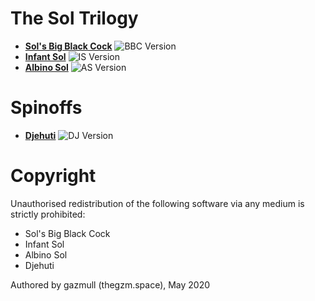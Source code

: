# The Sol Trilogy
- [**Sol's Big Black Cock**](bbc/README.md) ![BBC Version](https://img.shields.io/badge/BBC-v0.12.0-orange)
- [**Infant Sol**](is/README.md) ![IS Version](https://img.shields.io/badge/IS-v0.11.0-orange)
- [**Albino Sol**](as/README.md) ![AS Version](https://img.shields.io/badge/AS-v0.2.1-A6C2E6)

# Spinoffs
- [**Djehuti**](dj/README.md) ![DJ Version](https://img.shields.io/badge/DJ-v0.1.0-172947)

# Copyright
Unauthorised redistribution of the following software via any medium is strictly prohibited:
 - Sol's Big Black Cock
 - Infant Sol
 - Albino Sol
 - Djehuti

Authored by gazmull (thegzm.space), May 2020
